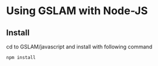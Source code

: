 # Using GSLAM with Node-JS

## Install


cd to GSLAM/javascript and install with following command

```
npm install
```
